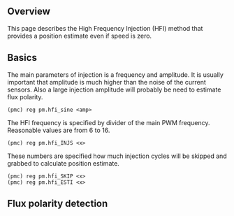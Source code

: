 ## Overview

This page describes the High Frequency Injection (HFI) method that provides a
position estimate even if speed is zero.

## Basics

The main parameters of injection is a frequency and amplitude. It is usually
important that amplitude is much higher than the noise of the current sensors.
Also a large injection amplitude will probably be need to estimate flux
polarity.

	(pmc) reg pm.hfi_sine <amp>

The HFI frequency is specified by divider of the main PWM frequency. Reasonable
values are from 6 to 16.

	(pmc) reg pm.hfi_INJS <x>

These numbers are specified how much injection cycles will be skipped and
grabbed to calculate position estimate.

	(pmc) reg pm.hfi_SKIP <x>
	(pmc) reg pm.hfi_ESTI <x>

## Flux polarity detection

